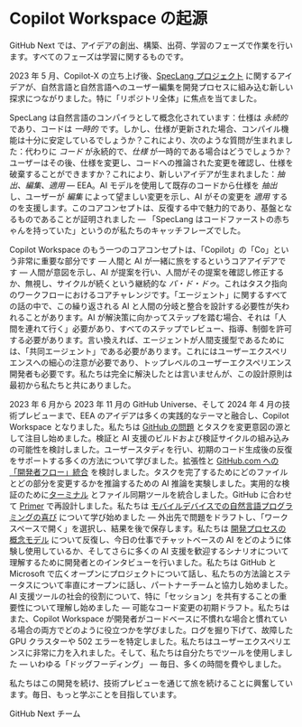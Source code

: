 # Copilot Workspace の起源

GitHub Next では、アイデアの創出、構築、出荷、学習のフェーズで作業を行います。すべてのフェーズは学習に関するものです。

2023 年 5 月、Copilot-X の立ち上げ後、[SpecLang プロジェクト](https://githubnext.com/projects/speclang/) に関するアイデアが、自然言語と自然言語へのユーザー編集を開発プロセスに組み込む新しい探求につながりました。特に「リポジトリ全体」に焦点を当てました。

SpecLang は自然言語のコンパイラとして概念化されています：仕様は _永続的_ であり、コードは _一時的_ です。しかし、仕様が更新された場合、コンパイル機能は十分に安定しているでしょうか？これにより、次のような質問が生まれました：代わりに _コード_ が永続的で、_仕様_ が一時的である場合はどうでしょうか？ユーザーはその後、仕様を変更し、コードへの推論された変更を確認し、仕様を破棄することができますか？これにより、新しいアイデアが生まれました：_抽出、編集、適用_ — EEA。AI モデルを使用して既存のコードから仕様を _抽出_ し、ユーザーが _編集_ によって望ましい変更を示し、AI がその変更を _適用_ するのを支援します。このコアコンセプトは、反復する中で魅力的であり、基盤となるものであることが証明されました — 「SpecLang はコードファーストの赤ちゃんを持っていた」というのが私たちのキャッチフレーズでした。

Copilot Workspace のもう一つのコアコンセプトは、「Copilot」の「Co」という非常に重要な部分です — 人間と AI が一緒に旅をするというコアアイデアです — 人間が意図を示し、AI が提案を行い、人間がその提案を確認し修正するか、無視し、サイクルが続くという継続的な _パ・ド・ドゥ_。これはタスク指向のワークフローにおけるコアチャレンジです。「エージェント」に関するすべての話の中で、この繰り返される AI と人間の分岐と整合を設計する必要性が失われることがあります。AI が解決策に向かってステップを踏む場合、それは「人間を連れて行く」必要があり、すべてのステップでレビュー、指導、制御を許可する必要があります。言い換えれば、エージェントが人間支援型であるためには、「共同エージェント」である必要があります。これにはユーザーエクスペリエンスへの細心の注意が必要であり、トップレベルのユーザーエクスペリエンス開発者も必要です。私たちは完全に解決したとは言いませんが、この設計原則は最初から私たちと共にありました。

2023 年 6 月から 2023 年 11 月の GitHub Universe、そして 2024 年 4 月の技術プレビューまで、EEA のアイデアは多くの実践的なテーマと融合し、Copilot Workspace となりました。私たちは [GitHub の問題](https://github.com/features/issues) とタスクを変更意図の源として注目し始めました。検証と AI 支援のビルドおよび検証サイクルの組み込みの可能性を検討しました。ユーザースタディを行い、初期のコード生成後の反復をサポートする多くの方法について学びました。拡張性と [GitHub.com への「開発者フロー」統合](https://github.com/githubnext/copilot-workspace-user-manual/blob/main/overview.md#task) を検討しました。タスクを完了するためにどのファイルとどの部分を変更するかを推論するための AI 推論を実験しました。実用的な検証のために[ターミナル](https://github.com/githubnext/copilot-workspace-user-manual/blob/main/overview.md#integrated-terminal) とファイル同期ツールを統合しました。GitHub に合わせて [Primer](https://github.com/primer) で再設計しました。私たちは [モバイルデバイスでの自然言語プログラミングの喜び](https://www.youtube.com/watch?v=Zv6TuVzcRdY) について学び始めました — 外出先で問題をドラフトし、「ワークスペースで開く」を選択し、結果を後で保存します。私たちは [開発プロセスの概念モデル](https://github.blog/2024-01-17-a-developers-second-brain-reducing-complexity-through-partnership-with-ai/) について反復し、今日の仕事でチャットベースの AI をどのように体験し使用しているか、そしてさらに多くの AI 支援を歓迎するシナリオについて理解するために開発者とのインタビューを行いました。私たちは GitHub と Microsoft で広くオープンにプロジェクトについて話し、私たちの方法論とステータスについて率直にオープンに話し、パートナーチームと協力し始めました。AI 支援ツールの社会的役割について、特に「セッション」を共有することの重要性について理解し始めました — 可能なコード変更の初期ドラフト。私たちはまた、Copilot Workspace が開発者がコードベースに不慣れな場合と慣れている場合の両方でどのように役立つかを学びました。ログを掘り下げて、故障した GPU クラスターや 502 エラーを特定しました。私たちはユーザーエクスペリエンスに非常に力を入れました。そして、私たちは自分たちでツールを使用しました — いわゆる「ドッグフーディング」 — 毎日、多くの時間を費やしました。

私たちはこの開発を続け、技術プレビューを通じて旅を続けることに興奮しています。毎日、もっと学ぶことを目指しています。

GitHub Next チーム
